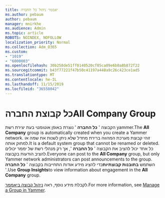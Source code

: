 ```yaml
---
title: יאממר ניהול כל החברה
ms.author: pebaum
author: pebaum
manager: mnirkhe
ms.audience: Admin
ms.topic: article
ROBOTS: NOINDEX, NOFOLLOW
localization_priority: Normal
ms.collection: Adm_O365
ms.custom:
- "1019"
- "6000003"
ms.openlocfilehash: 30b258de51ff0140520cf05ca09e6b0a8b872f22
ms.sourcegitcommit: b43f77221f47b50c41197a448a9c26c423ce1ad5
ms.translationtype: MT
ms.contentlocale: he-IL
ms.lasthandoff: 11/15/2019
ms.locfileid: "36558042"
---
```

# <a name="all-company-group"></a><span data-ttu-id="61997-102">כל קבוצת החברה</span><span class="sxs-lookup"><span data-stu-id="61997-102">All Company Group</span></span>

<span data-ttu-id="61997-103">הקבוצה ' **כל החברה** ' נוצרת באופן אוטומטי בעת יצירת רשת yammer.</span><span class="sxs-lookup"><span data-stu-id="61997-103">The **All Company** group is automatically created when you create a Yammer network.</span></span> <span data-ttu-id="61997-104">זוהי קבוצת מערכת המהווה ברירת מחדל שלא ניתן לשנות את שמה או למחוק אותה.</span><span class="sxs-lookup"><span data-stu-id="61997-104">It is a default system group that cannot be renamed or deleted.</span></span> <span data-ttu-id="61997-105">כל אחד יכול להציב את הקבוצה ' **כל החברה** ', אך רק מנהלי רשת של יממר יכולים להציב הודעות בקבוצה.</span><span class="sxs-lookup"><span data-stu-id="61997-105">Everyone can post to the **All Company** group, but only Yammer network administrators can post announcements to the group.</span></span> <span data-ttu-id="61997-106">השתמש **בתובנות קבוצתיות**כדי להציג מידע אודות התחייבות בקבוצה ' **כל החברה** '.</span><span class="sxs-lookup"><span data-stu-id="61997-106">Use **Group Insights**to view information about engagement in the **All Company** group.</span></span>

<span data-ttu-id="61997-107">לקבלת מידע נוסף, ראה [ניהול קבוצה ביאממר](https://support.office.com/article/Manage-a-group-in-Yammer-6e05c6d6-5548-4c88-89cd-e6757a514ef2).</span><span class="sxs-lookup"><span data-stu-id="61997-107">For more information, see [Manage a Group in Yammer](https://support.office.com/article/Manage-a-group-in-Yammer-6e05c6d6-5548-4c88-89cd-e6757a514ef2).</span></span>
